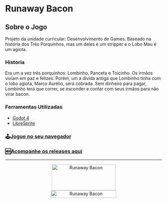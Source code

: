 # Runaway Bacon

## Sobre o Jogo
Projeto da unidade curricular: Desenvolvimento de Games. Baseado na história dos Três Porquinhos, mas um deles é um stripper e o Lobo Mau é um agiota.

### Historia

Era um a vez três porquinhos: Lombinho, Panceta e Toicinho.
Os irmãos viviam em paz e felizes. Porém, um a dívida antiga que Lombinho tinha com o lobo agiota, Marco Aurélio, será cobrada.
Sem dinheiro para pagar, Lombinho terá que correr, se esconder e contar com seus irmãos para não virar bacon.

### Ferramentas Utilizadas
- [Godot 4](https://godotengine.org/article/godot-4-0-sets-sail/)
- [LibreSprite](https://libresprite.github.io/)

### [🕹️Jogue no seu navegador](https://duodevgames.github.io/Runaway-Bacon/)
### [🆕Acompanhe os releases aqui](https://github.com/DuoDevGames/Runaway-Bacon/releases)


___

<div align="center">
<a target="_blank" rel="noreferrer"> <img src="https://blogger.googleusercontent.com/img/a/AVvXsEiD7VQzcNaS2dbXAmwUoQ0dgjMVGhRLs147a3b2HexTRCPsrXAh41CG3qJsLGUsI78HJpJaYcVTemguFcVHzK48k80R5AhvA2x8vv1aoVLKUA_G9_qtTSnPe1C0RqNUpssoeQCHRZArXKsMDKaK8zIDRIyNL0PX8u-ApZZH0dhGE9EYgq9gQA-w-GU1mGI" alt="Runaway Bacon" width="205" height="84"/> </a> 
</div>


<div align="center">
<a target="_blank" rel="noreferrer"> <img src="https://blogger.googleusercontent.com/img/a/AVvXsEhlEsy_QXbRb0dt3fLgGSI6qE0bSF2og2uWaNRtRNkYkqwsgX955ukiEVr6fKTd280nD737Qua8b8-DbsYMnpSkbCkiyuS54VBAgDaFy3Miz8o3htme0MPbf4-EVZgdbFtYnR_V_pJw4QgAhfgW3Z3Efvc4J6SmG2RqVP1y_hFXc019YwPmnFJcgyAZDXs" alt="Runaway Bacon" width="210" height="25"/> </a> 
</div>
